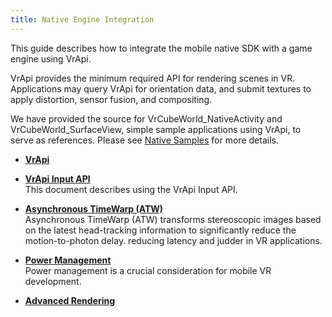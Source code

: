 ```yaml
---
title: Native Engine Integration
---
```


This guide describes how to integrate the mobile native SDK with a game engine using VrApi.

VrApi provides the minimum required API for rendering scenes in VR. Applications may query VrApi for orientation data, and submit textures to apply distortion, sensor fusion, and compositing.

We have provided the source for VrCubeWorld_NativeActivity and VrCubeWorld_SurfaceView, simple sample applications using VrApi, to serve as references. Please see [Native Samples](/documentation/mobilesdk/latest/concepts/mobile-native-samples/) for more details. 

* **[VrApi](/documentation/mobilesdk/latest/concepts/mobile-vrapi/#mobile-vrapi)**  

* **[VrApi Input API](/documentation/mobilesdk/latest/concepts/mobile-vrapi-input-api/)**  
This document describes using the VrApi Input API.
* **[Asynchronous TimeWarp (ATW)](/documentation/mobilesdk/latest/concepts/mobile-timewarp-overview/#mobile-timewarp-overview)**  
Asynchronous TimeWarp (ATW) transforms stereoscopic images based on the latest head-tracking information to significantly reduce the motion-to-photon delay. reducing latency and judder in VR applications.
* **[Power Management](/documentation/mobilesdk/latest/concepts/mobile-power-overview/#mobile-power-overview)**  
Power management is a crucial consideration for mobile VR development.
* **[Advanced Rendering](/documentation/mobilesdk/latest/concepts/mobile-advanced-rendering/)**  


